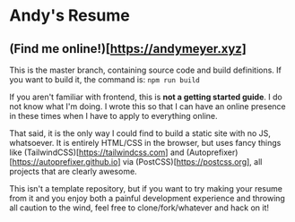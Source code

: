 # Andy's Resume
## (Find me online!)[https://andymeyer.xyz]
This is the master branch, containing source code and build definitions.
If you want to build it, the command is:
`npm run build`

If you aren't familiar with frontend, this is **not a getting started guide**.
I do not know what I'm doing. I wrote this so that I can have an online presence
in these times when I have to apply to everything online.

That said, it is the only way I could find to build a static site with no JS,
whatsoever. It is entirely HTML/CSS in the browser, but uses fancy things like
(TailwindCSS)[https://tailwindcss.com] and
(Autoprefixer)[https://autoprefixer.github.io] via
(PostCSS)[https://postcss.org], all projects that are clearly awesome.

This isn't a template repository, but if you want to try making your resume from
it and you enjoy both a painful development experience and throwing all caution
to the wind, feel free to clone/fork/whatever and hack on it!

